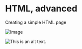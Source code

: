 # HTML, advanced
Creating a simple HTML page

![Image]( "Image")

![This is an alt text.](https://i.imgur.com/eKI4qrx.jpg "image.")
